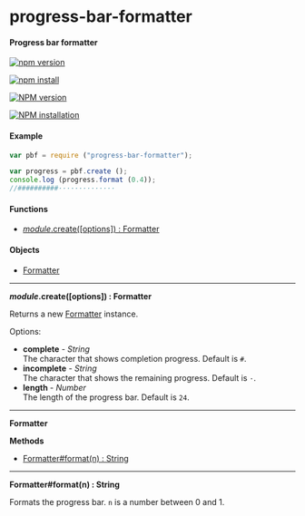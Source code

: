 progress-bar-formatter
======================

#### Progress bar formatter ####

[![npm version][npm-version-image]][npm-url]

[![npm install][npm-install-image]][npm-url]

[![NPM version](https://badge.fury.io/js/progress-bar-formatter.png)](http://badge.fury.io/js/progress-bar-formatter "Fury Version Badge")

[![NPM installation](https://nodei.co/npm/progress-bar-formatter.png?mini=true)](https://nodei.co/npm/progress-bar-formatter "NodeICO Badge")

#### Example ####

```javascript
var pbf = require ("progress-bar-formatter");

var progress = pbf.create ();
console.log (progress.format (0.4));
//##########··············
```

#### Functions ####

- [_module_.create([options]) : Formatter](#create)

#### Objects ####

- [Formatter](#formatter_object)

---

<a name="create"></a>
___module_.create([options]) : Formatter__

Returns a new [Formatter](#formatter_object) instance.

Options:

- __complete__ - _String_  
  The character that shows completion progress. Default is `#`.
- __incomplete__ - _String_  
  The character that shows the remaining progress. Default is `·`.
- __length__ - _Number_  
  The length of the progress bar. Default is `24`.

---

<a name="formatter_object"></a>
__Formatter__

__Methods__

- [Formatter#format(n) : String](#formatter_format)

---

<a name="formatter_format"></a>
__Formatter#format(n) : String__

Formats the progress bar. `n` is a number between 0 and 1.

[npm-version-image]: http://img.shields.io/npm/v/progress-bar-formatter.svg
[npm-install-image]: https://nodei.co/npm/progress-bar-formatter.png?mini=true
[npm-url]: https://npmjs.org/package/progress-bar-formatter